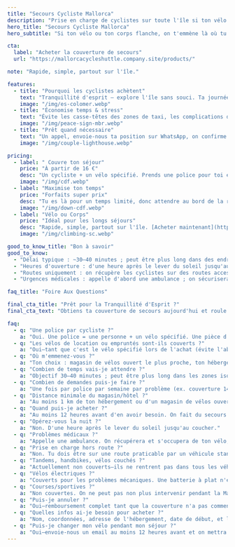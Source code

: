 ```yaml
---
title: "Secours Cycliste Mallorca"
description: "Prise en charge de cyclistes sur toute l'île si ton vélo ou ton corps flanche. Simple. Rapide. Fiable."
hero_title: "Secours Cycliste Mallorca"
hero_subtitle: "Si ton vélo ou ton corps flanche, on t'emmène là où tu dois être."

cta:
  label: "Acheter la couverture de secours"
  url: "https://mallorcacycleshuttle.company.site/products/"

note: "Rapide, simple, partout sur l'île."

features:
  - title: "Pourquoi les cyclistes achètent"
    text: "Tranquillité d'esprit – explore l'île sans souci. Ta journée n'est pas fichue—ni celle de ton groupe."
    image: "/img/es-colomer.webp"
  - title: "Économise temps & stress"
    text: "Évite les casse-têtes des zones de taxi, les complications de langue et les longues attentes au bord de la route."
    image: "/img/peace-sign-mbr.webp"
  - title: "Prêt quand nécessaire"
    text: "Un appel, envoie-nous ta position sur WhatsApp, on confirme et on envoie l'heure d'arrivée estimée."
    image: "/img/couple-lighthouse.webp"

pricing:
  - label: " Couvre ton séjour"
    price: "À partir de 16 €"
    desc: "Un cycliste + un vélo spécifié. Prends une police pour toi et tes partenaires de route."
    image: "/img/cdf.webp"
  - label: "Maximise ton temps"
    price: "Forfaits super prix"
    desc: "Tu es là pour un temps limité, donc attendre au bord de la route n'est probablement pas la meilleure façon de passer ta journée !"
    image: "/img/down-cdf.webp"
  - label: "Vélo ou Corps"
    price: "Idéal pour les longs séjours"
    desc: "Rapide, simple, partout sur l'île. [Acheter maintenant](https://mallorcacycleshuttle.company.site/products/)"
    image: "/img/climbing-sc.webp"

good_to_know_title: "Bon à savoir"
good_to_know:
  - "Délai typique : ~30–40 minutes ; peut être plus long dans des endroits très isolés comme Port de Sa Calobra pendant les heures de pointe au printemps."
  - "Heures d'ouverture : d'une heure après le lever du soleil jusqu'au coucher."
  - "Routes uniquement : on récupère les cyclistes sur des routes accessibles par un véhicule standard (non 4×4)."
  - "Urgences médicales : appelle d'abord une ambulance ; on sécurisera/transportera ton vélo (les vélos ne rentrent pas dans les ambulances)."

faq_title: "Foire Aux Questions"

final_cta_title: "Prêt pour la Tranquillité d'Esprit ?"
final_cta_text: "Obtiens ta couverture de secours aujourd'hui et roule sans souci à travers Mallorca"

faq:
  - q: "Une police par cycliste ?"
    a: "Oui. Une police = une personne + un vélo spécifié. Une pièce d'identité peut être demandée pour éviter qu'un groupe essaie de couvrir tout le monde avec une seule police."
  - q: "Les vélos de location ou empruntés sont-ils couverts ?"
    a: "Oui—tant que c'est le vélo spécifié lors de l'achat (évite l'abus de groupe)."
  - q: "Où m'emmenez-vous ?"
    a: "Ton choix : magasin de vélos ouvert le plus proche, ton hébergement ou ton loueur."
  - q: "Combien de temps vais-je attendre ?"
    a: "Objectif 30–40 minutes ; peut être plus long dans les zones isolées (ex. Port de Sa Calobra les jours très fréquentés). On a des véhicules sur toute l'île et on peut faire venir un soutien supplémentaire."
  - q: "Combien de demandes puis-je faire ?"
    a: "Une fois par police par semaine par problème (ex. couverture 14 jours inclut deux demandes pour le même problème). Les problèmes différents ne sont pas plafonnés, mais l'abus peut entraîner annulation et remboursement de la partie non utilisée."
  - q: "Distance minimale du magasin/hôtel ?"
    a: "Au moins 1 km de ton hébergement ou d'un magasin de vélos ouvert."
  - q: "Quand puis-je acheter ?"
    a: "Au moins 12 heures avant d'en avoir besoin. On fait du secours & rapatriement, pas du taxi."
  - q: "Opérez-vous la nuit ?"
    a: "Non. D'une heure après le lever du soleil jusqu'au coucher."
  - q: "Problèmes médicaux ?"
    a: "Appelle une ambulance. On récupérera et s'occupera de ton vélo, mais on n'est pas médecins."
  - q: "Prise en charge hors route ?"
    a: "Non. Tu dois être sur une route praticable par un véhicule standard (non 4×4)."
  - q: "Tandems, handbikes, vélos couchés ?"
    a: "Actuellement non couverts—ils ne rentrent pas dans tous les véhicules."
  - q: "Vélos électriques ?"
    a: "Couverts pour les problèmes mécaniques. Une batterie à plat n'est pas une raison de secours ; gère la recharge s'il te plaît—considère ça comme une expérience d'apprentissage."
  - q: "Courses/sportives ?"
    a: "Non couvertes. On ne peut pas non plus intervenir pendant la Mallorca 312 où il y a des fermetures de routes."
  - q: "Puis-je annuler ?"
    a: "Oui—remboursement complet tant que la couverture n'a pas commencé."
  - q: "Quelles infos ai-je besoin pour acheter ?"
    a: "Nom, coordonnées, adresse de l'hébergement, date de début, et les détails du vélo."
  - q: "Puis-je changer mon vélo pendant mon séjour ?"
    a: "Oui—envoie-nous un email au moins 12 heures avant et on mettra à jour la police."
---
```

